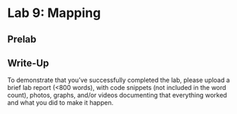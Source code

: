 # Lab 9: Mapping
## Prelab

## Write-Up
To demonstrate that you’ve successfully completed the lab, please upload a brief lab report (<800 words), with code snippets (not included in the word count), photos, graphs, and/or videos documenting that everything worked and what you did to make it happen.
